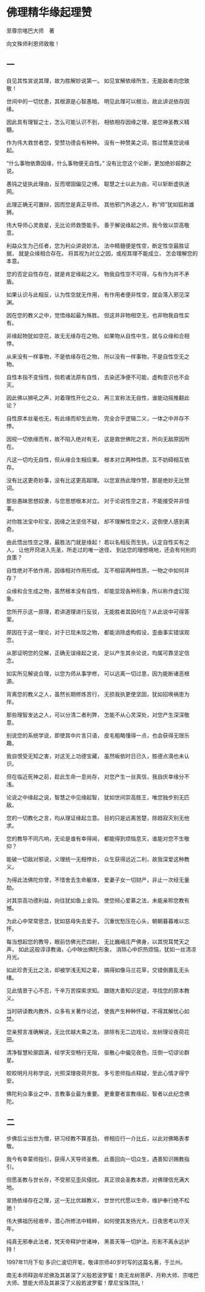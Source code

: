# 佛理精华缘起理赞

至尊宗喀巴大师　著

向文殊师利恩师致敬！

## 一

自见其性宣说其理，故为胜解妙说第一。
如见宣解依缘所生，无能敌者向您致敬！

世间中的一切忧患，其根源是心智愚暗。
明见此理可以根治，故此讲说依存因缘。

因此具有理智之士，怎么可能认识不到，
相依相存因缘之理，是您神圣教义精髓。

作为伟大救世者您，受赞功德会有种种。
没有一种赞美之词，胜过赞美您说缘起。

“什么事物依靠因缘，什么事物便无自性。”
没有比您这个论断，更加绝妙超群之说。

愚钝之徒执此理由，反而增固偏见之缚。
聪慧之士以此为由，可以斩断虚执迷网。

此理正确无可置辩，因而您是真正导师。
其他邪门外道之人，称“师”犹如狐称雄狮。

伟大导师心灵救星，无比论师救堕能手。
善于解说缘起之师，我今致以崇高敬意。

利益众生为己任者，您为利众讲说妙法，
法中精髓便是性空，断定性空最胜证据，
就是众缘相合存在。
将其视为对立之因，或视其理不能成立，
怎会理解您的本意。

您的否定自性存在，就是肯定缘起之义。
物我自性空不可得，与有作为并不矛盾。

如果认识与此相反，认为性空就无作用，
有作用者便非性空，就会落入邪见深渊。

因在您的教义之中，觉悟缘起最为殊胜。
但这并非物相空无，也非物我自性实有。

非缘起物犹如空花，故无无缘存在之物。
如果物从自性中生，就与众缘和合相悖。

从来没有一样事物，不是依缘存在之物，
所以没有一样事物，不是自性空无之物。

自性本指不变恒性，倘若诸法原有自性，
去染还净便不可能，虚构意识也不会灭。

因此佛以狮吼之声，对着理性开化之众，
再三宣称法无自性，谁能动摇推翻此论？

自性原本丝毫也无，有此缘而却生此物，
完全合乎逻辑二义，一体之中并存不悖。

因视一切依缘而有，故不陷入绝对有无，
这是救世佛陀之言，所向无敌原因所在。

凡这一切均无自性，但从缘合生相应果。
根本对立两种性质，互不妨碍相互依存。

没有比这更奇妙事，没有比这更高超理。
以您宣扬此理作赞，那是绝妙无比赞词。

那些愚昧思想奴隶，与您思想根本对立。
对于论说性空之言，不能接受并非怪事。

对你胜法宝中珍宝，因缘之法坚信不疑，
却不理解性空之义，这倒使人感到离奇。

由此悟出性空之理，最胜法门就是缘起！
若以名相反而生执，认定自性实有之人，
让他开窍进入先圣，所走过的唯一途径，
到达您的理想境地，还会有何别的良策？

自性绝对不依作用，因缘相对作用形成。
互不相容两种性质，一物之中如何并存？

众缘和合生成之物，虽然根本没有自性，
却能显现各种形象，所以称作虚幻现象。

您所开示这一原理，若讲道理进行反驳，
无能胜者其因何在？从此说中可得答案。

原因在于这一理论，对于已现未现之物，
都能消除虚构假设，歪曲事实错误观念。

从那证明您的见解，正确无误缘起之说，
足以产生其余论说，均属可靠坚定信念。

如实所见解说合理，以您为师从事学修，
可以远离一切过患，因为能断诸恶根源。

背离您的教义之人，虽然长期修炼苦行，
无损我执更使坚固，犹如招唤祸患为伴。

那些理智发达之人，可以分清二者利弊，
怎能不从心灵深处，对您产生深深敬意。

别说您的系统学说，即使其中片言只语，
皮毛粗略懂得一点，也会获得无限乐趣。

我自恨受无知之害，对这无上功德宝藏，
虽然皈依时日已久，胜德点滴也未认识。

但在临近死神之前，趁此生命一息尚存，
对您产生一丝真信，我自庆幸缘分不浅。

论说之中缘起之说，智慧之中见缘起智，
犹如世间崇高胜王，唯您独步别无匹敌。

您的一切教化之言，均从理证缘起立意。
目的只是远离苦楚，除趋寂灭别无他求。

您的教导不同凡响，无论是谁有幸得闻，
都能得到烦恼息灭，谁能对您不生敬仰？

能破一切敌对邪说，义理统一无相悖处，
众生获得远近二利，故我深爱这种教义。

为得此法佛陀你曾，不惜舍去生命躯体，
爱妻子女一切财产，非止一次经无量劫。

对其崇高功德利益，向往犹如鱼上金钩。
使您倾心爱慕之法，未能亲聆您教有憾。

为此心中常常思念，犹如慈母失去爱子。
沉重忧愁压在心头，朝朝暮暮难以忘怀。

每当想起您的教导，眼前仿佛光芒四射，
无比巍峨庄严佛身，以其悦耳梵天之声，
如此这般谆谆教诲，心中映出佛陀形象，
消除心中炽热烦恼，犹如一丝清凉月光。

如此珍贵无比之法，却被学浅无知之辈，
搞得如像马兰花草，交错倒置乱无头绪。

见此情景于心不忍，千辛万苦探索求知。
跟随大善知识足迹，寻找您的原本教义。

当时研读教内教外，众多有关著作论述，
使我产生种种怀疑，不得其解忧心如焚。

您亲预言准确解说，无比优越大乘之法，
排除有无二边戏论，龙树理论夜荷花田。

清净智慧轮廓圆满，经学天空畅行无阻，
驱散心中偏见夜色，压倒一切谬论群星。

皎皎明月月称学说，光照深理夜荷开放。
多亏恩师指点释疑，至此心情才得宁安。

佛陀利众事业之中，言教事业最为重要。
更重要者宣教缘起，智者以此纪念佛陀。

## 二

步佛后尘出世为僧，研习经教不算差劲，
修相应行一介比丘，以此对佛略表孝敬。

我今有幸蒙师指引，获得人天导师圣教。
此善回向一切众生，遇善知识赐教指引。

但愿圣教与世长存，不受邪见歪风侵扰。
真正领会圣教本质，对佛理信充满大地。

宣扬依缘存在之理，这一无比优越教义，
世世代代愿以生命，维护奉行绝不松驰！

伟大佛祖历经艰辛，潜心所修法中精粹，
如何使其发扬光大，日夜思考以尽天年。

纯真无邪奉此法者，梵天帝释护世诸神，
黑善天等一切护法，形影不离永远护持！

1997年11月下旬
多识仁波切开笔，敬译宗师40岁时写的这篇名著，于兰州。

南无本师释迦牟尼佛及其甚深了义般若波罗蜜！南无龙树菩萨、月称大师、宗喀巴大师、慧能大师及其甚深了义般若波罗蜜！摩尼宝珠顶礼！